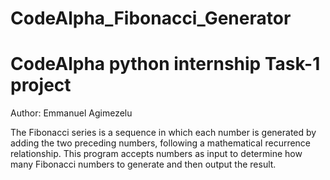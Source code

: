# CodeAlpha_Fibonacci_Generator


# CodeAlpha python internship Task-1 project
Author: Emmanuel Agimezelu


The Fibonacci series is a sequence in which each number is generated by adding the two preceding numbers, following a mathematical recurrence relationship. This program accepts numbers as input to determine how many Fibonacci numbers to generate and then output the result.

